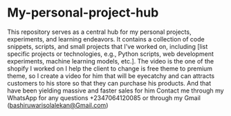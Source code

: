 # My-personal-project-hub
This repository serves as a central hub for my personal projects, experiments, and learning endeavors. It contains a collection of code snippets, scripts, and small projects that I've worked on, including [list specific projects or technologies, e.g., Python scripts, web development experiments, machine learning models, etc.]. 
The video is the one of the shopify I worked on I help the client to change is free theme to premium theme, so I create a video for him that will be eyecatchy and can attracts customers to his store so that they can purchase his products.
And that have been yielding massive and faster sales for him
Contact me through my WhatsApp for any questions +2347064120085 or through my Gmail (bashiruwarisolalekan@Gmail.com)

